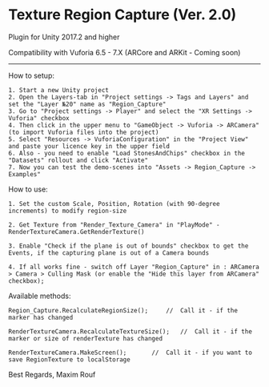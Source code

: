 # Texture Region Capture (Ver. 2.0)
Plugin for Unity 2017.2 and higher

Compatibility with Vuforia 6.5 - 7.X
 (ARCore and ARKit - Coming soon)

---------------------------------------------------------------

How to setup:

	1. Start a new Unity project
	2. Open the Layers-tab in "Project settings -> Tags and Layers" and set the "Layer №20" name as "Region_Capture" 
	3. Go to "Project settings -> Player" and select the "XR Settings -> Vuforia" checkbox
	4. Then click in the upper menu to "GameObject -> Vuforia -> ARCamera" (to import Vuforia files into the project)
	5. Select "Resources -> VuforiaConfiguration" in the "Project View" and paste your licence key in the upper field
	6. Also - you need to enable "Load StonesAndChips" checkbox in the "Datasets" rollout and click "Activate"
	7. Now you can test the demo-scenes into "Assets -> Region_Capture -> Examples"


How to use:

	1. Set the custom Scale, Position, Rotation (with 90-degree increments) to modify region-size
	
	2. Get Texture from "Render_Texture_Camera" in "PlayMode" - RenderTextureCamera.GetRenderTexture()

	3. Enable "Check if the plane is out of bounds" checkbox to get the Events, if the capturing plane is out of a Camera bounds

	4. If all works fine - switch off Layer "Region_Capture" in : ARCamera > Camera > Culling Mask (or enable the "Hide this layer from ARCamera" checkbox);


Available methods:

	Region_Capture.RecalculateRegionSize();		//  Call it - if the marker has changed

	RenderTextureCamera.RecalculateTextureSize();	//  Call it - if the marker or size of renderTexture has changed

	RenderTextureCamera.MakeScreen();		//  Call it - if you want to save RegionTexture to localStorage


  Best Regards, Maxim Rouf
